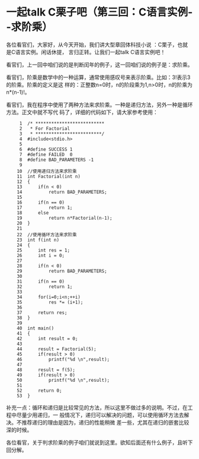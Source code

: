 # 一起talk C栗子吧（第三回：C语言实例--求阶乘）
 
各位看官们，大家好，从今天开始，我们讲大型章回体科技小说 ：C栗子，也就是C语言实例。闲话休提，
言归正转。让我们一起talk C语言实例吧！  
 
看官们，上一回中咱们说的是判断闰年的例子，这一回咱们说的例子是：求阶乘。 
  
看官们，阶乘是数学中的一种运算，通常使用感叹号来表示阶乘。比如：3!表示3的阶乘。阶乘的定义是这
样的：正整数n=0时，n的阶段乘为1,n>0时，n的阶乘为n*(n-1)!。 
 
看官们，我在程序中使用了两种方法来求阶乘。一种是递归方法，另外一种是循环方法。正文中就不写代
码了，详细的代码如下，请大家参考使用： 
```
     1	/* **************************
     2	 * For Factorial
     3	 * *************************/
     4	#include<stdio.h>
     5	
     6	#define SUCCESS 1
     7	#define FAILED  0
     8	#define BAD_PARAMETERS -1
     9	
    10	//使用递归方法来求阶乘
    11	int Factorial(int n)
    12	{
    13		if(n < 0)
    14			return BAD_PARAMETERS;
    15	
    16		if(n == 0)
    17			return 1;
    18		else
    19			return n*Factorial(n-1);
    20	}
    21	
    22	//使用循环方法来求阶乘
    23	int f(int n)
    24	{
    25		int res = 1;
    26		int i = 0;
    27	
    28		if(n < 0)
    29			return BAD_PARAMETERS;
    30	
    31		if(n == 0)
    32			return 1;
    33	
    34		for(i=0;i<n;++i)
    35			res *= (i+1);
    36	
    37		return res;
    38	}
    39	
    40	int main()
    41	{
    42		int result = 0;
    43		
    44		result = Factorial(5);
    45		if(result > 0)
    46			printf("%d \n",result);
    47	
    48		result = f(5);
    49		if(result > 0)
    50			printf("%d \n",result);
    51	
    52		return 0;
    53	}
```

补充一点：循环和递归是比较常见的方法，所以这里不做过多的说明。不过，在工程中尽量少用递归，一
般情况下，递归可以解决的问题，可以使用循环方法去解决。不推荐递归的理由是因为，递归的性能稍微
差一些，尤其在递归的嵌套比较深的时候。 

各位看官，关于判求阶乘的例子咱们就说到这里。欲知后面还有什么例子，且听下回分解。 
